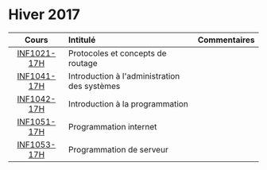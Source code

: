 # Hiver 2017

|    Cours                                                    | Intitulé                                    |  Commentaires              |
|:-----------------------------------------------------------:|:--------------------------------------------|:---------------------------| 
| [INF1021-17H](https://github.com/CollegeBoreal/INF1021-17H) | Protocoles et concepts de routage           |                            |
| [INF1041-17H](https://github.com/CollegeBoreal/INF1041-17H) | Introduction à l'administration des systèmes|                            |
| [INF1042-17H](https://github.com/CollegeBoreal/INF1042-17H) | Introduction à la programmation             |                            |
| [INF1051-17H](https://github.com/CollegeBoreal/INF1051-17H) | Programmation internet                      |                            |
| [INF1053-17H](https://github.com/CollegeBoreal/INF1053-17H) | Programmation de serveur                    |                            |




